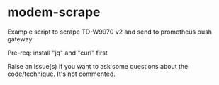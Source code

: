 # modem-scrape
Example script to scrape TD-W9970 v2 and send to prometheus push gateway

Pre-req: install "jq" and "curl" first

Raise an issue(s) if you want to ask some questions about the code/technique. It's not commented.
